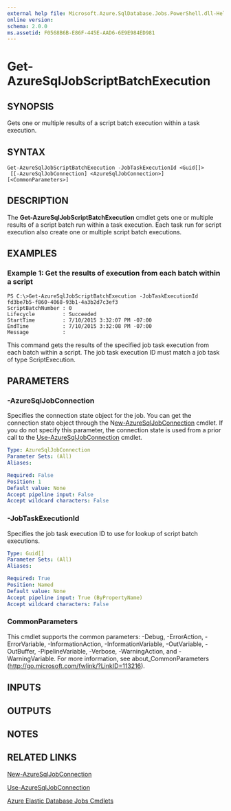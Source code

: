 ```yaml
---
external help file: Microsoft.Azure.SqlDatabase.Jobs.PowerShell.dll-Help.xml
online version:
schema: 2.0.0
ms.assetid: F0568B6B-E86F-445E-AAD6-6E9E984ED981
---
```


# Get-AzureSqlJobScriptBatchExecution

## SYNOPSIS
Gets one or multiple results of a script batch execution within a task execution.

## SYNTAX

```
Get-AzureSqlJobScriptBatchExecution -JobTaskExecutionId <Guid[]>
 [[-AzureSqlJobConnection] <AzureSqlJobConnection>] [<CommonParameters>]
```

## DESCRIPTION
The **Get-AzureSqlJobScriptBatchExecution** cmdlet gets one or multiple results of a script batch run within a task execution.
Each task run for script execution also create one or multiple script batch executions.

## EXAMPLES

### Example 1: Get the results of execution from each batch within a script
```
PS C:\>Get-AzureSqlJobScriptBatchExecution -JobTaskExecutionId fd3be7b5-f860-4068-93b1-4a3b2d7c3ef3
ScriptBatchNumber : 0
Lifecycle         : Succeeded
StartTime         : 7/10/2015 3:32:07 PM -07:00
EndTime           : 7/10/2015 3:32:08 PM -07:00
Message           :
```

This command gets the results of the specified job task execution from each batch within a script.
The job task execution ID must match a job task of type ScriptExecution.

## PARAMETERS

### -AzureSqlJobConnection
Specifies the connection state object for the job.
You can get the connection state object through the N[ew-AzureSqlJobConnection](./New-AzureSqlJobConnection.md) cmdlet.
If you do not specify this parameter, the connection state is used from a prior call to the [Use-AzureSqlJobConnection](./Use-AzureSqlJobConnection.md) cmdlet.

```yaml
Type: AzureSqlJobConnection
Parameter Sets: (All)
Aliases:

Required: False
Position: 1
Default value: None
Accept pipeline input: False
Accept wildcard characters: False
```

### -JobTaskExecutionId
Specifies the job task execution ID to use for lookup of script batch executions.

```yaml
Type: Guid[]
Parameter Sets: (All)
Aliases:

Required: True
Position: Named
Default value: None
Accept pipeline input: True (ByPropertyName)
Accept wildcard characters: False
```

### CommonParameters
This cmdlet supports the common parameters: -Debug, -ErrorAction, -ErrorVariable, -InformationAction, -InformationVariable, -OutVariable, -OutBuffer, -PipelineVariable, -Verbose, -WarningAction, and -WarningVariable. For more information, see about_CommonParameters (http://go.microsoft.com/fwlink/?LinkID=113216).

## INPUTS

## OUTPUTS

## NOTES

## RELATED LINKS

[New-AzureSqlJobConnection](./New-AzureSqlJobConnection.md)

[Use-AzureSqlJobConnection](./Use-AzureSqlJobConnection.md)

[Azure Elastic Database Jobs Cmdlets](./ElasticDatabaseJobs.md)
